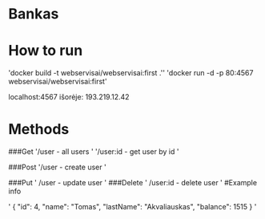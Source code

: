 # Bankas
# How to run
'docker build -t webservisai/webservisai:first .''
'docker run -d -p 80:4567 webservisai/webservisai:first'

localhost:4567
išorėje: 193.219.12.42

# Methods

###Get 
'/user - all users
'
'/user:id - get user by id
'

###Post
'/user - create user
'

###Put
'
/user - update user
'
###Delete
'
/user:id - delete user
'
#Example info

'
{
    "id": 4,
    "name": "Tomas",
    "lastName": "Akvaliauskas",
    "balance": 1515
}
'